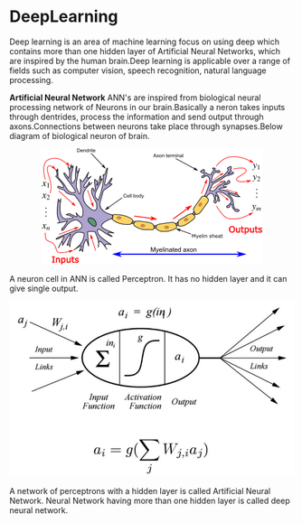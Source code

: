 # DeepLearning
Deep learning is an area of machine learning focus on using deep which contains more than one hidden layer of Artificial Neural Networks, which are inspired by the human brain.Deep learning is applicable over a range of fields such as computer vision, speech recognition, natural language processing.

**Artificial Neural Network**
ANN's are inspired from biological neural processing network of Neurons in our brain.Basically a neron takes inputs through dentrides, process the information and send output through axons.Connections between neurons take place through synapses.Below diagram of biological neuron of brain.                        
         <p align="center">![Screenshot](images/Neuron.png)</p>                            

A neuron cell in ANN is called Perceptron. It has no hidden layer and it can give single output.
                  <p align="center">![Screenshot](images/perceptron.png)</p>  
                  
A network of perceptrons with a hidden layer is called Artificial Neural Network. Neural Network having more than one hidden layer is called deep neural network.
                 

